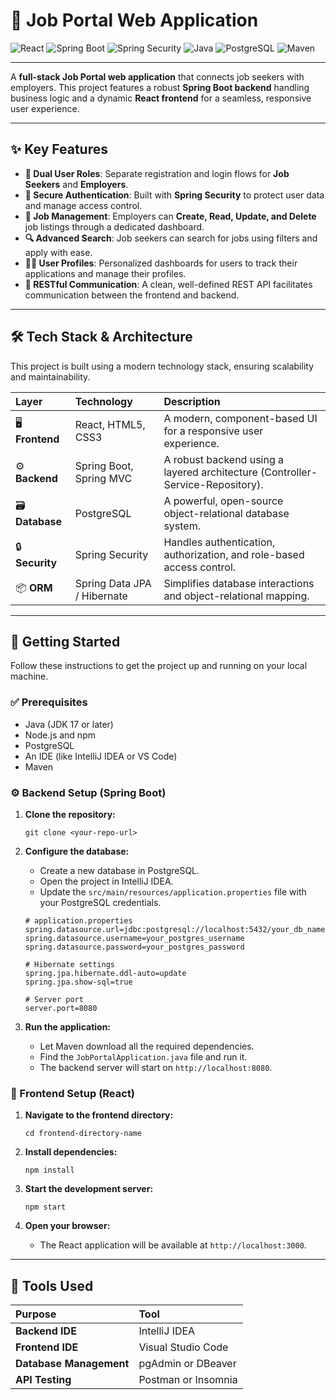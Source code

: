 # 💼 Job Portal Web Application

![React](https://img.shields.io/badge/React-18-61DAFB?style=for-the-badge&logo=react&logoColor=black)
![Spring Boot](https://img.shields.io/badge/Spring_Boot-3.x-6DB33F?style=for-the-badge&logo=spring&logoColor=white)
![Spring Security](https://img.shields.io/badge/Spring_Security-6.x-6DB33F?style=for-the-badge&logo=spring-security&logoColor=white)
![Java](https://img.shields.io/badge/Java-17+-ED8B00?style=for-the-badge&logo=openjdk&logoColor=white)
![PostgreSQL](https://img.shields.io/badge/PostgreSQL-14-336791?style=for-the-badge&logo=postgresql&logoColor=white)
![Maven](https://img.shields.io/badge/Maven-4.0.0-C71A36?style=for-the-badge&logo=apache-maven&logoColor=white)

---

A **full-stack Job Portal web application** that connects job seekers with employers. This project features a robust **Spring Boot backend** handling business logic and a dynamic **React frontend** for a seamless, responsive user experience.

---

## ✨ Key Features

-   **👤 Dual User Roles**: Separate registration and login flows for **Job Seekers** and **Employers**.
-   **🔐 Secure Authentication**: Built with **Spring Security** to protect user data and manage access control.
-   **📄 Job Management**: Employers can **Create, Read, Update, and Delete** job listings through a dedicated dashboard.
-   **🔍 Advanced Search**: Job seekers can search for jobs using filters and apply with ease.
-   **👨‍💼 User Profiles**: Personalized dashboards for users to track their applications and manage their profiles.
-   **🔄 RESTful Communication**: A clean, well-defined REST API facilitates communication between the frontend and backend.

---

## 🛠️ Tech Stack & Architecture

This project is built using a modern technology stack, ensuring scalability and maintainability.

| Layer | Technology | Description |
| :--- | :--- | :--- |
| 🖥️ **Frontend** | React, HTML5, CSS3 | A modern, component-based UI for a responsive user experience. |
| ⚙️ **Backend** | Spring Boot, Spring MVC | A robust backend using a layered architecture (Controller-Service-Repository). |
| 🗃️ **Database** | PostgreSQL | A powerful, open-source object-relational database system. |
| 🔒 **Security** | Spring Security | Handles authentication, authorization, and role-based access control. |
| 📦 **ORM** | Spring Data JPA / Hibernate | Simplifies database interactions and object-relational mapping. |

---

## 🚀 Getting Started

Follow these instructions to get the project up and running on your local machine.

### ✅ Prerequisites

-   Java (JDK 17 or later)
-   Node.js and npm
-   PostgreSQL
-   An IDE (like IntelliJ IDEA or VS Code)
-   Maven

### ⚙️ Backend Setup (Spring Boot)

1.  **Clone the repository:**
    ```
    git clone <your-repo-url>
    ```

2.  **Configure the database:**
    -   Create a new database in PostgreSQL.
    -   Open the project in IntelliJ IDEA.
    -   Update the `src/main/resources/application.properties` file with your PostgreSQL credentials.

    ```
    # application.properties
    spring.datasource.url=jdbc:postgresql://localhost:5432/your_db_name
    spring.datasource.username=your_postgres_username
    spring.datasource.password=your_postgres_password
    
    # Hibernate settings
    spring.jpa.hibernate.ddl-auto=update
    spring.jpa.show-sql=true
    
    # Server port
    server.port=8080
    ```

3.  **Run the application:**
    -   Let Maven download all the required dependencies.
    -   Find the `JobPortalApplication.java` file and run it.
    -   The backend server will start on `http://localhost:8080`.

### 🎨 Frontend Setup (React)

1.  **Navigate to the frontend directory:**
    ```
    cd frontend-directory-name
    ```

2.  **Install dependencies:**
    ```
    npm install
    ```

3.  **Start the development server:**
    ```
    npm start
    ```

4.  **Open your browser:**
    -   The React application will be available at `http://localhost:3000`.

---

## 🧰 Tools Used

| Purpose | Tool |
| :--- | :--- |
| **Backend IDE** | IntelliJ IDEA |
| **Frontend IDE** | Visual Studio Code |
| **Database Management**| pgAdmin or DBeaver |
| **API Testing** | Postman or Insomnia |
